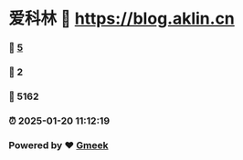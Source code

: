 # 爱科林 :link: https://blog.aklin.cn 
### :page_facing_up: [5](https://blog.aklin.cn/tag.html) 
### :speech_balloon: 2 
### :hibiscus: 5162 
### :alarm_clock: 2025-01-20 11:12:19 
### Powered by :heart: [Gmeek](https://github.com/Meekdai/Gmeek)
